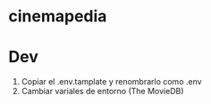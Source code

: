 # cinemapedia

# Dev

1. Copiar el .env.tamplate y renombrarlo como .env
2. Cambiar variales de entorno (The MovieDB)
